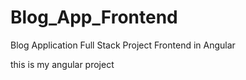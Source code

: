 # Blog_App_Frontend
Blog Application Full Stack Project Frontend in Angular

this is my angular project
